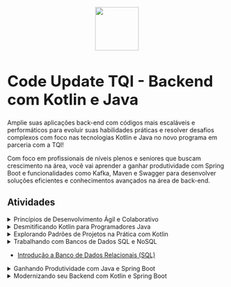 <p align="center">
<img src="https://hermes.dio.me/tracks/df0f9984-bc68-409b-9314-98c875089e8f.png" width="100px" style="diplay:block; margin-left: auto;margin-right: auto;">
</p>
<h1 style="font-size: 2.2rem; font-weight: bold"> Code Update TQI - Backend com Kotlin e Java </h1>

Amplie suas aplicações back-end com códigos mais escaláveis e performáticos para evoluir suas habilidades práticas e resolver desafios complexos com foco nas tecnologias Kotlin e Java no novo programa em parceria com a TQI!

Com foco em profissionais de níveis plenos e seniores que buscam crescimento na área, você vai aprender a ganhar produtividade com Spring Boot e funcionalidades como Kafka, Maven e Swagger para desenvolver soluções eficientes e conhecimentos avançados na área de back-end.

## Atividades

<details>
<summary>Princípios de Desenvolvimento Ágil e Colaborativo</summary>
    <ul>
        <li><a href="">Bootcamps DIO: Educação gratuita e empregabilidade juntas!</a></li>
        <li><a href="https://github.com/lucianodacunha/trabalhando-com-equipes-ageis">Trabalhando com equipes ágeis</a></li>
        <li>
            <a href="https://github.com/lucianodacunha/versionamento-de-codigo-com-git-e-github/tree/fbd5ea023be7adb1e8c2f49ab399313752f670f4">Versionamento de Código com Git e GitHub</a></li>
        <li><a href="https://github.com/lucianodacunha/desafios-de-projetos-crie-um-porfolio-vencedor/">Desafios de Projetos: Crie Um Portfólio Vencedor</a></li>
        <li><a href="https://github.com/lucianodacunha/contribuindo-em-um-projeto-open-source-no-github">Contribuindo em um Projeto Open Source no GitHub</a></li>
        <li><a href="">Aula Inaugural - Code Update TQI - Backend com Kotlin e Java</a></li>
    </ul>
</details>
<details>
<summary>Desmitificando Kotlin para Programadores Java</summary>
<ul>
<li>
    <a href="https://github.com/lucianodacunha/conhecendo-o-kotlin-e-sua-documentacao-oficial">Conhecendo o Kotlin e Sua Documentação Oficial</a></li>
    <li>
        <a href="https://github.com/lucianodacunha/introducao-pratica-a-linguagem-de-programacao-kotlin">Introdução Prática à Linguagem de Programação Kotlin</a>
    </li>
    <li>
        <a href="https://github.com/lucianodacunha/estruturas-de-controle-de-fluxo-e-colecoes-em-kotlin">Estruturas de Controle de Fluxo e Coleções em Kotlin</a>
    </li>        
    <li>
        <a href="https://github.com/lucianodacunha/orientacao-a-objetos-e-tipos-de-classes-na-pratica-com-kotlin/">Orientação a Objetos e Tipos de Classes na Prática com Kotlin</a>
    </li>
    <li>
        <a href="https://github.com/lucianodacunha/o-poder-das-funcoes-em-kotlin">O Poder das Funções em Kotlin</a>        
    </li>
    <li>
        <a href="https://github.com/lucianodacunha/tratamento-de-excecoes-em-kotlin">OTratamento de Exceções em Kotlin</a>        
    </li>
    <li>
        <a href="#">Abstraindo Formações da DIO Usando Orientação a Objetos com Kotlin</a>        
    </li>        
    <li>
        <a href="#">Desenvolvendo sua primeira aplicação com Kotlin</a>        
    </li>     
</ul>
</details>
<details>
<summary>Explorando Padrões de Projetos na Prática com Kotlin</summary>
<ul>
    <li>
        <a href="#">Desafios de Código: Aperfeiçoe Sua Lógica e Pensamento Computacional</a>
    </li>
    <li>
        <a href="#">Singleton</a>
    </li>
    <li>
        <a href="#">Builder</a>
    </li>
    <li>
        <a href="#">Adapter</a>
    </li>
    <li>
        <a href="#">Extension Function</a>
    </li>
    <li>
        <a href="#">Processamento Paralelo/Assíncrono</a>
    </li>                    
</ul>
</details>
<details>
<summary>Trabalhando com Bancos de Dados SQL e NoSQL</summary>
</details>
<ul>
    <li>
        <a href="https://github.com/lucianodacunha/introducao-a-banco-de-dados-relacionais-sql">Introdução a Banco de Dados Relacionais (SQL)</a>        
    </li>
</ul>
<details>
<summary>Ganhando Produtividade com Java e Spring Boot</summary>
<ul>
    <li>
        <a href="https://github.com/lucianodacunha/java-criando-a-sua-primeira-aplicacao">Java: criando a sua primeira aplicação</a>
    </li>
    <li>
        <a href="https://github.com/lucianodacunha/java-aplicando-a-orientacao-a-objetos">Java: aplicando a Orientação a Objetos</a>
    </li>
    <li>
        <a href="https://github.com/lucianodacunha/java-trabalhando-com-listas-e-colecoes-de-dados">Java: trabalhando com listas e coleções de dados</a>
    </li>
    <li>
        <a href="https://github.com/lucianodacunha/java-consumindo-api-gravando-arquivos-e-lidando-com-erros">Java: consumindo API, gravando arquivos e lidando com erros</a>
    </li>             
    <li>
        <a href="https://github.com/lucianodacunha/java-trabalhando-com-lambdas-streams-e-spring-framework/">Java: trabalhando com lambdas, streams e Spring Framework</a>
    </li>       
</ul>
</details>
<details>
<summary>Modernizando seu Backend com Kotlin e Spring Boot</summary>
</details>
</details>
